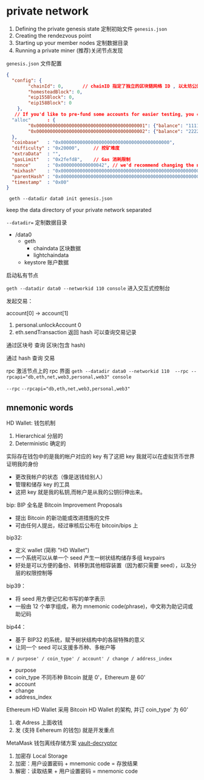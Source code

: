 # private network

1. Defining the private genesis state 定制初始文件 `genesis.json`
2. Creating the rendezvous point
3. Starting up your member nodes  定制数据目录
4. Running a private miner   (推荐)关闭节点发现

`genesis.json` 文件配置

```json
{
  "config": {
        "chainId": 0,       // chainID 指定了独立的区块链网络 ID , 以太坊公网的网络 ID 是 1
        "homesteadBlock": 0,
        "eip155Block": 0,
        "eip158Block": 0
    },
   // If you'd like to pre-fund some accounts for easier testing, you can populate the alloc field with account configs:
  "alloc"      : {
        "0x0000000000000000000000000000000000000001": {"balance": "111111111"},
        "0x0000000000000000000000000000000000000002": {"balance": "222222222"}
  },
  "coinbase"   : "0x0000000000000000000000000000000000000000",
  "difficulty" : "0x20000",     // 挖矿难度
  "extraData"  : "",
  "gasLimit"   : "0x2fefd8",    // Gas 消耗限制
  "nonce"      : "0x0000000000000042", // we'd recommend changing the nonce to some random value so you prevent unknown remote nodes from being able to connect to you
  "mixhash"    : "0x0000000000000000000000000000000000000000000000000000000000000000",
  "parentHash" : "0x0000000000000000000000000000000000000000000000000000000000000000",
  "timestamp"  : "0x00"
}
```

` geth --datadir data0 init genesis.json` 


keep the data directory of your private network separated

`--datadir=` 定制数据目录

- /data0
  + geth
      - chaindata 区块数据
      - lightchaindata 
  + keystore 账户数据


启动私有节点

`geth --datadir data0 --networkid 110 console` 进入交互式控制台


发起交易：

account[0] -> account[1]

1. personal.unlockAccount 0
2. eth.sendTransaction  返回 hash 可以查询交易记录

通过区块号 查询 区块(包含 hash)

通过 hash 查询 交易


rpc 激活节点上的 rpc 界面 
`geth --datadir data0 --networkid 110  --rpc --rpcapi="db,eth,net,web3,personal,web3" console`

`--rpc`
`--rpcapi="db,eth,net,web3,personal,web3"`

## mnemonic words

HD Wallet: 钱包机制 
1. Hierarchical  分层的
2. Deterministic 确定的

实际存在钱包中的是我的帐户对应的 key
有了这把 key 我就可以在虚拟货币世界证明我的身份
   - 更改我帐户的状态（像是送钱给别人）
   - 管理和储存 key 的工具
   - 这把 key 就是我的私钥,而帐户是从我的公钥衍伸出来。

bip: BIP 全名是 Bitcoin Improvement Proposals
   - 提出 Bitcoin 的新功能或改进措施的文件
   - 可由任何人提出，经过审核后公布在 bitcoin/bips 上

bip32:
- 定义  wallet (简称 "HD Wallet")
- 一个系统可以从单一个 seed 产生一树状结构储存多组 keypairs
- 好处是可以方便的备份、转移到其他相容装置（因为都只需要 seed），以及分层的权限控制等

bip39：
- 将 seed 用方便记忆和书写的单字表示
- 一般由 12 个单字组成，称为 mnemonic code(phrase)，中文称为助记词或助记码

bip44：
- 基于 BIP32 的系统，赋予树状结构中的各层特殊的意义
- 让同一个 seed 可以支援多币种、多帐户等

`m / purpose' / coin_type' / account' / change / address_index`

- purpose
- coin_type 不同币种  Bitcoin 就是 0'，Ethereum 是 60'
- account
- change
- address_index


Ethereum HD Wallet 采用 Bitcoin HD Wallet 的架构, 并订 coin_type' 为 60'

1. 收 Adress 上面收钱
2. 发 (支持 Eehereum 的钱包)  就是开发重点


MetaMask 钱包离线存储方案 [vault-decryptor](https://github.com/MetaMask/vault-decryptor)

1. 加密存 Local Storage
2. 加密：用户设置密码 + mnemonic code = 存放结果
3. 解密：读取结果 + 用户设置密码 = mnemonic code

